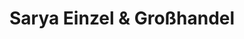 ---
title: "Sarya Einzel & Großhandel"
url: /euskirchen/sarya-einzel-und-grosshandel/
shop: Großhandel
---